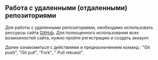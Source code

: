 
## Работа с удаленными (отдаленными) репозиториями

Для работы с удаленными репозиториями, необходимо использовать рессурсы сайта [GitHub](https://github.com/). Для полноценного использования всех возможностей сайта, нужно пройти регистрацию и создать аккаунт.

Далее ознакомиться с действиями и предназначением команд : "Git push", "Git pull", "Fork", " Pull rekuest".
